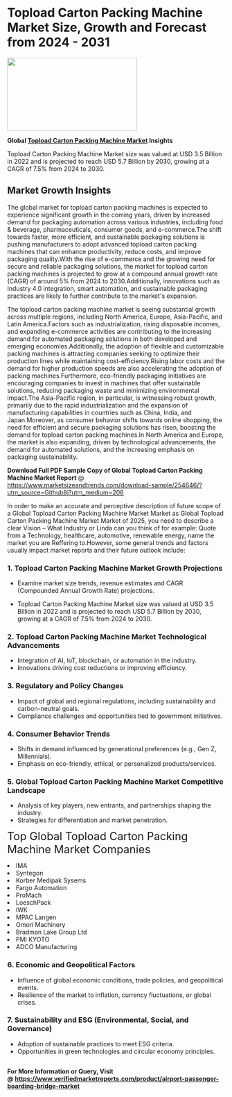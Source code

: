 <H1>Topload Carton Packing Machine Market Size, Growth and Forecast from 2024 - 2031</H1><img class="aligncenter size-medium wp-image-584254" src="https://thirdeyenews.in/wp-content/uploads/2024/09/Global-Market-Research-300x168.jpeg" alt="" width="300" height="168" /><p><strong>Global&nbsp;<a href="https://www.marketsizeandtrends.com/download-sample/254646/?utm_source=Github8j?utm_medium=206">Topload Carton Packing Machine Market</a> Insights</strong></p><p>Topload Carton Packing Machine Market size was valued at USD 3.5 Billion in 2022 and is projected to reach USD 5.7 Billion by 2030, growing at a CAGR of 7.5% from 2024 to 2030.</p><p><h2>Market Growth Insights</h2> <p>The global market for topload carton packing machines is expected to experience significant growth in the coming years, driven by increased demand for packaging automation across various industries, including food & beverage, pharmaceuticals, consumer goods, and e-commerce.The shift towards faster, more efficient, and sustainable packaging solutions is pushing manufacturers to adopt advanced topload carton packing machines that can enhance productivity, reduce costs, and improve packaging quality.With the rise of e-commerce and the growing need for secure and reliable packaging solutions, the market for topload carton packing machines is projected to grow at a compound annual growth rate (CAGR) of around 5% from 2024 to 2030.Additionally, innovations such as Industry 4.0 integration, smart automation, and sustainable packaging practices are likely to further contribute to the market's expansion.</p> <p>The topload carton packing machine market is seeing substantial growth across multiple regions, including North America, Europe, Asia-Pacific, and Latin America.Factors such as industrialization, rising disposable incomes, and expanding e-commerce activities are contributing to the increasing demand for automated packaging solutions in both developed and emerging economies.Additionally, the adoption of flexible and customizable packing machines is attracting companies seeking to optimize their production lines while maintaining cost-efficiency.Rising labor costs and the demand for higher production speeds are also accelerating the adoption of packing machines.Furthermore, eco-friendly packaging initiatives are encouraging companies to invest in machines that offer sustainable solutions, reducing packaging waste and minimizing environmental impact.The Asia-Pacific region, in particular, is witnessing robust growth, primarily due to the rapid industrialization and the expansion of manufacturing capabilities in countries such as China, India, and Japan.Moreover, as consumer behavior shifts towards online shopping, the need for efficient and secure packaging solutions has risen, boosting the demand for topload carton packing machines.In North America and Europe, the market is also expanding, driven by technological advancements, the demand for automated solutions, and the increasing emphasis on packaging sustainability.</p><p><span class=""><strong>Download Full PDF Sample Copy of Global Topload Carton Packing Machine Market Report</strong> @ <a href="https://www.marketsizeandtrends.com/download-sample/254646/?utm_source=Github8j?utm_medium=206" target="_blank">https://www.marketsizeandtrends.com/download-sample/254646/?utm_source=Github8j?utm_medium=206</a></span></p><p>In order to make an accurate and perceptive description of future scope of a Global&nbsp;Topload Carton Packing Machine Market Market as Global&nbsp;Topload Carton Packing Machine Market Market of 2025, you need to describe a clear Vision &ndash; What Industry or Linda can you think of for example: Quote from a Technology, healthcare, automotive, renewable energy, name the market you are Reffering to.However, some general trends and factors usually impact market reports and their future outlook include:</p><h3>1.&nbsp;<strong>Topload Carton Packing Machine Market Growth Projections</strong></h3><ul><li>Examine market size trends, revenue estimates and CAGR (Compounded Annual Growth Rate) projections.</li><li><p>Topload Carton Packing Machine Market size was valued at USD 3.5 Billion in 2022 and is projected to reach USD 5.7 Billion by 2030, growing at a CAGR of 7.5% from 2024 to 2030.</p></li></ul><h3>2.&nbsp;<strong>Topload Carton Packing Machine Market Technological Advancements</strong></h3><ul><li>Integration of AI, IoT, blockchain, or automation in the industry.</li><li>Innovations driving cost reductions or improving efficiency.</li></ul><h3>3.&nbsp;<strong>Regulatory and Policy Changes</strong></h3><ul><li>Impact of global and regional regulations, including sustainability and carbon-neutral goals.</li><li>Compliance challenges and opportunities tied to government initiatives.</li></ul><h3>4.&nbsp;<strong>Consumer Behavior Trends</strong></h3><ul><li>Shifts in demand influenced by generational preferences (e.g., Gen Z, Millennials).</li><li>Emphasis on eco-friendly, ethical, or personalized products/services.</li></ul><h3>5.&nbsp;<strong>Global Topload Carton Packing Machine Market Competitive Landscape</strong></h3><ul><li>Analysis of key players, new entrants, and partnerships shaping the industry.</li><li>Strategies for differentiation and market penetration.</li></ul><p data-pm-slice="1 1 []"><span style="color: inherit; font-family: inherit; font-size: 25px;">Top Global Topload Carton Packing Machine Market Companies</span></p><div class="" data-test-id=""><p><li>IMA</li><li> Syntegon</li><li> Korber Medipak Sysems</li><li> Fargo Automation</li><li> ProMach</li><li> LoeschPack</li><li> IWK</li><li> MPAC Langen</li><li> Omori Machinery</li><li> Bradman Lake Group Ltd</li><li> PMI KYOTO</li><li> ADCO Manufacturing</li></p></div><h3>6.&nbsp;<strong>Economic and Geopolitical Factors</strong></h3><ul><li>Influence of global economic conditions, trade policies, and geopolitical events.</li><li>Resilience of the market to inflation, currency fluctuations, or global crises.</li></ul><h3>7.&nbsp;<strong>Sustainability and ESG (Environmental, Social, and Governance)</strong></h3><ul><li>Adoption of sustainable practices to meet ESG criteria.</li><li>Opportunities in green technologies and circular economy principles.</li></ul><h2><strong style="font-size: 14px;">For More Information or Query, Visit @&nbsp;</strong><a style="background-color: #ffffff; font-size: 14px;" href="https://www.marketsizeandtrends.com/report/topload-carton-packing-machine-market/" target="_blank">https://www.verifiedmarketreports.com/product/airport-passenger-boarding-bridge-market</a></h2>
